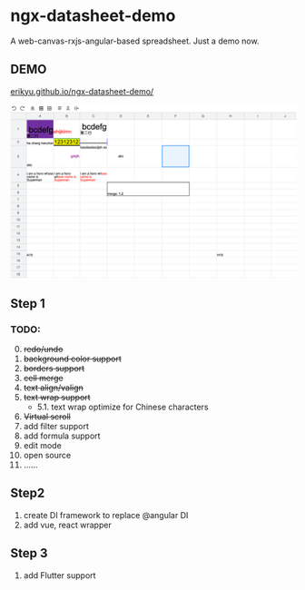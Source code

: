 # ngx-datasheet-demo
A web-canvas-rxjs-angular-based spreadsheet. Just a demo now.

## DEMO
[erikyu.github.io/ngx-datasheet-demo/](https://erikyu.github.io/ngx-datasheet-demo/)

![img.png](demo-snapshot.png)

## Step 1 
### TODO:
0. <del>redo/undo</del>
1. <del>background color support</del>
2. <del>borders support</del>
3. <del>cell merge</del>
4. <del>text align/valign</del>
5. <del>text wrap support</del>
   - 5.1. text wrap optimize for Chinese characters
6. <del>Virtual scroll</del>
7. add filter support
8. add formula support
9. edit mode
10. open source
11. ......

## Step2
1. create DI framework to replace @angular DI
2. add vue, react wrapper

## Step 3
1. add Flutter support
